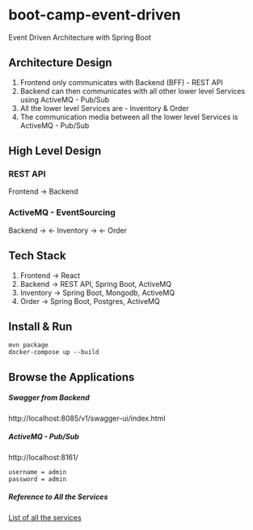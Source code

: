 # boot-camp-event-driven

Event Driven Architecture with Spring Boot

## Architecture Design

1. Frontend only communicates with Backend (BFF) - REST API
2. Backend can then communicates with all other lower level Services using ActiveMQ - Pub/Sub
3. All the lower level Services are - Inventory & Order
4. The communication media between all the lower level Services is ActiveMQ - Pub/Sub

## High Level Design

### REST API

Frontend -> Backend

### ActiveMQ - EventSourcing

Backend -> <- Inventory -> <- Order 

## Tech Stack

1. Frontend -> React
2. Backend -> REST API, Spring Boot, ActiveMQ
3. Inventory -> Spring Boot, Mongodb, ActiveMQ
3. Order -> Spring Boot, Postgres, ActiveMQ

## Install & Run

```shell script
mvn package
docker-compose up --build
```

## Browse the Applications

##### Swagger from Backend

http://localhost:8085/v1/swagger-ui/index.html

##### ActiveMQ - Pub/Sub

http://localhost:8161/

```shell script
username = admin
password = admin
```

##### Reference to All the Services

[List of all the services](docker-compose.yml)
